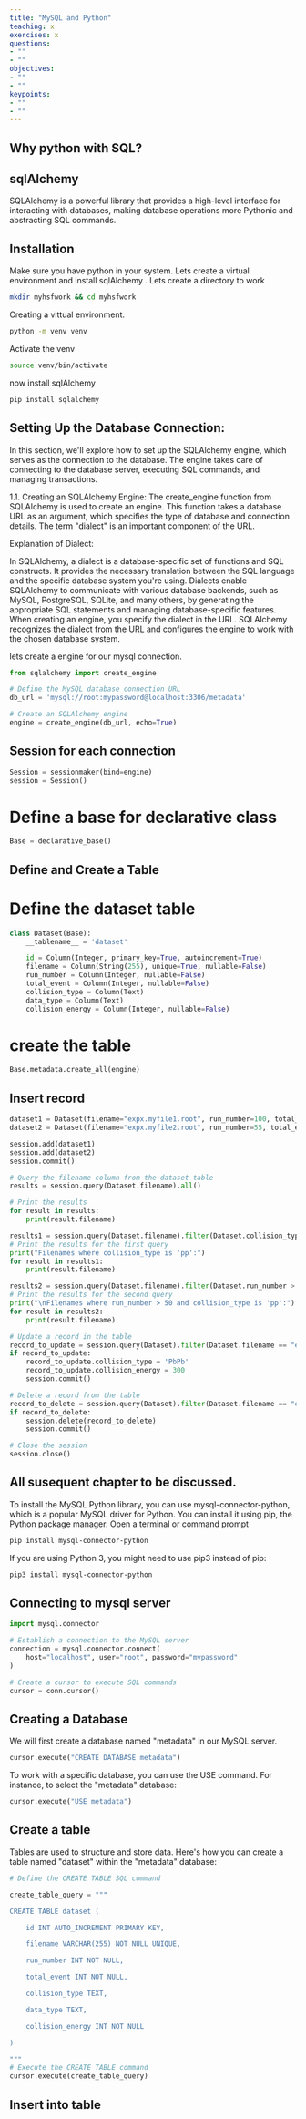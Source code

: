```yaml
---
title: "MySQL and Python"
teaching: x
exercises: x
questions:
- ""
- ""
objectives:
- ""
- ""
keypoints:
- ""
- ""
---
```


## Why python with SQL?

## sqlAlchemy
SQLAlchemy is a powerful library that provides a high-level interface for interacting with databases, making database operations more Pythonic and abstracting SQL commands.


## Installation
Make sure you have python in your system. Lets create a virtual environment and install sqlAlchemy .
Lets create a directory to work
```bash
mkdir myhsfwork && cd myhsfwork
```

Creating a vittual environment.

```bash
python -m venv venv
```

Activate the venv 
```bash
source venv/bin/activate
```

now install sqlAlchemy
```bash
pip install sqlalchemy
```

## Setting Up the Database Connection:
In this section, we'll explore how to set up the SQLAlchemy engine, which serves as the connection to the database. The engine takes care of connecting to the database server, executing SQL commands, and managing transactions.

1.1. Creating an SQLAlchemy Engine:
The create_engine function from SQLAlchemy is used to create an engine. This function takes a database URL as an argument, which specifies the type of database and connection details. The term "dialect" is an important component of the URL.

Explanation of Dialect:

In SQLAlchemy, a dialect is a database-specific set of functions and SQL constructs. It provides the necessary translation between the SQL language and the specific database system you're using.
Dialects enable SQLAlchemy to communicate with various database backends, such as MySQL, PostgreSQL, SQLite, and many others, by generating the appropriate SQL statements and managing database-specific features.
When creating an engine, you specify the dialect in the URL. SQLAlchemy recognizes the dialect from the URL and configures the engine to work with the chosen database system.

lets create a engine for our mysql connection.
```python
from sqlalchemy import create_engine

# Define the MySQL database connection URL
db_url = 'mysql://root:mypassword@localhost:3306/metadata'

# Create an SQLAlchemy engine
engine = create_engine(db_url, echo=True)
```

## Session for each connection
```python
Session = sessionmaker(bind=engine)
session = Session()
```
# Define a base for declarative class
```python
Base = declarative_base()
```
## Define and Create a Table
# Define the dataset table

```python
class Dataset(Base):
    __tablename__ = 'dataset'

    id = Column(Integer, primary_key=True, autoincrement=True)
    filename = Column(String(255), unique=True, nullable=False)
    run_number = Column(Integer, nullable=False)
    total_event = Column(Integer, nullable=False)
    collision_type = Column(Text)
    data_type = Column(Text)
    collision_energy = Column(Integer, nullable=False)
```
# create the table
```python
Base.metadata.create_all(engine)
```

## Insert record
```python
dataset1 = Dataset(filename="expx.myfile1.root", run_number=100, total_event=1112, collision_type="pp", data_type="data", collision_energy=11275)
dataset2 = Dataset(filename="expx.myfile2.root", run_number=55, total_event=999, collision_type="pPb", data_type="mc", collision_energy=1127)

session.add(dataset1)
session.add(dataset2)
session.commit()
```

```python
# Query the filename column from the dataset table
results = session.query(Dataset.filename).all()

# Print the results
for result in results:
    print(result.filename)
```
```python
results1 = session.query(Dataset.filename).filter(Dataset.collision_type == 'pp').all()
# Print the results for the first query
print("Filenames where collision_type is 'pp':")
for result in results1:
    print(result.filename)

results2 = session.query(Dataset.filename).filter(Dataset.run_number > 50, Dataset.collision_type == 'pp').all()
# Print the results for the second query
print("\nFilenames where run_number > 50 and collision_type is 'pp':")
for result in results2:
    print(result.filename)
```

```python
# Update a record in the table
record_to_update = session.query(Dataset).filter(Dataset.filename == "expx.myfile1.root").first()
if record_to_update:
    record_to_update.collision_type = 'PbPb'
    record_to_update.collision_energy = 300
    session.commit()

# Delete a record from the table
record_to_delete = session.query(Dataset).filter(Dataset.filename == "expx.myfile2.root").first()
if record_to_delete:
    session.delete(record_to_delete)
    session.commit()

# Close the session
session.close()
```







## All susequent chapter to be discussed.
To install the MySQL Python library, you can use mysql-connector-python, which is a popular MySQL driver for Python. You can install it using pip, the Python package manager. Open a terminal or command prompt
```bash
pip install mysql-connector-python
```
If you are using Python 3, you might need to use pip3 instead of pip:
```bash
pip3 install mysql-connector-python
```

## Connecting to mysql server

```python
import mysql.connector

# Establish a connection to the MySQL server
connection = mysql.connector.connect(
    host="localhost", user="root", password="mypassword"
)

# Create a cursor to execute SQL commands
cursor = conn.cursor()
```
## Creating a Database

We will first create a database named "metadata" in our MySQL server.



```python
cursor.execute("CREATE DATABASE metadata")
```

To work with a specific database, you can use the USE command. For instance, to select the "metadata" database:
```python
cursor.execute("USE metadata")
```



## Create a table

Tables are used to structure and store data. Here's how you can create a table named "dataset" within the "metadata" database:

```python
# Define the CREATE TABLE SQL command

create_table_query = """

CREATE TABLE dataset (

    id INT AUTO_INCREMENT PRIMARY KEY,

    filename VARCHAR(255) NOT NULL UNIQUE,

    run_number INT NOT NULL,

    total_event INT NOT NULL,

    collision_type TEXT,

    data_type TEXT,

    collision_energy INT NOT NULL

)

"""
# Execute the CREATE TABLE command
cursor.execute(create_table_query)
```



## Insert into table
